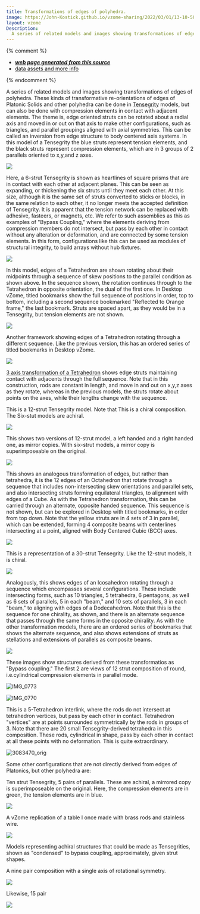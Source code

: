 ```yaml
---
title: Transformations of edges of polyhedra.
image: https://John-Kostick.github.io/vzome-sharing/2022/03/01/13-10-58-6-strut-tensegrity/6-strut-tensegrity.png
layout: vzome
Description:
  A series of related models and images showing transformations of edges of polyhedra.
---
```


{% comment %}
 - [***web page generated from this source***][post]
 - [data assets and more info][github]

[post]: <https://John-Kostick.github.io/vzome-sharing/2022/03/01/6-strut-tensegrity-13-10-58.html>
[github]: <https://github.com/John-Kostick/vzome-sharing/tree/main/2022/03/01/13-10-58-6-strut-tensegrity/>
{% endcomment %}

  A series of related models and images showing transformations of edges of polyhedra. These kinds of transformative re-orientations of edges of Platonic Solids and other polyhedra can be done in [Tensegrity](https://en.wikipedia.org/wiki/Tensegrity) models, but can also be done with compression elements in contact with adjacent elements.  The theme is, edge oriented struts can be rotated about a radial axis and moved in or out on that axis to make other configurations, such as triangles, and parallel groupings aligned with axial symmetries.  This can be called an inversion from edge structure to body centered axis systems.  In this model of a Tensegrity the blue struts represent tension elements, and the black struts represent compression elements, which are in 3 groups of 2 parallels oriented to x,y,and z axes.

<vzome-viewer style="width: 100%; height: 100vh;"
       src="https://John-Kostick.github.io/vzome-sharing/2022/03/01/13-10-58-6-strut-tensegrity/6-strut-tensegrity.vZome" >
  <img src="https://John-Kostick.github.io/vzome-sharing/2022/03/01/13-10-58-6-strut-tensegrity/6-strut-tensegrity.png" />
</vzome-viewer>

Here, a 6-strut Tensegrity is shown as heartlines of square prisms that are in contact with each other at adjacent planes.  This can be seen as expanding, or thickening the six struts until they meet each other.  At this size, although it is the same set of struts converted to sticks or blocks, in the same relation to each other, it no longer meets the accepted definition of Tensegrity.  It is apparent that the tension network can be replaced with adhesive, fasteers, or magnets, etc.  We refer to such assemblies as this as examples of "Bypass Coupling," where the elements deriving from compression members do not intersect, but pass by each other in contact without any alteration or deformation, and are connected by some tension elements.  In this form, configurations like this can be used as modules of 
structural integrity, to build arrays without hub fixtures.    

<vzome-viewer style="width: 100%; height: 100vh;"
       src="https://John-Kostick.github.io/vzome-sharing/2022/03/02/18-34-39-6-strut-tensegrity-condensed-2/6-strut-tensegrity-condensed-2.vZome" >
  <img src="https://John-Kostick.github.io/vzome-sharing/2022/03/02/18-34-39-6-strut-tensegrity-condensed-2/6-strut-tensegrity-condensed-2.png" />
</vzome-viewer>

In this model, edges of a Tetrahedron are shown rotating about their midpoints through a sequence of skew positions to the parallel condition as shown above.  In the sequence shown, the rotation continues through to the Tetrahedron in opposite orientation, the dual of the first one. In Desktop vZome, titled bookmarks show the full sequence of positions in order, top to bottom, including a second sequence bookmarked "Reflected to Orange frame," the last bookmark. Struts are spaced apart, as they would be in a Tensegrity, but tension elements are not shown.  

<vzome-viewer style="width: 100%; height: 100vh;"
       src="https://John-Kostick.github.io/vzome-sharing/2022/03/01/13-11-44-6-strut-tensegrity-transformvZome/6-strut-tensegrity-transformvZome.vZome" >
  <img src="https://John-Kostick.github.io/vzome-sharing/2022/03/01/13-11-44-6-strut-tensegrity-transformvZome/6-strut-tensegrity-transformvZome.png" />
</vzome-viewer>

Another framework showing edges of a Tetrahedron rotating through a different sequence.  Like the previous version, this has an ordered series of titled bookmarks in Desktop vZome.  

<vzome-viewer style="width: 100%; height: 65vh;"
       src="https://John-Kostick.github.io/vzome-sharing/2022/03/01/13-15-09-6-strut-tensegrity-transform-2vZome/6-strut-tensegrity-transform-2vZome.vZome" >
  <img src="https://John-Kostick.github.io/vzome-sharing/2022/03/01/13-15-09-6-strut-tensegrity-transform-2vZome/6-strut-tensegrity-transform-2vZome.png" />
</vzome-viewer>

[3 axis transformation of a Tetrahedron](http://www.kosticks.com/perhaps-of-interest.html) shows edge struts maintaining contact with adjacents through the full sequence. Note that in this construction, rods are constant in length, and move in and out on x,y,z axes as they rotate, whereas in the previous models, the struts rotate about points on the axes, while their lengths change with the sequence.  

This is a 12-strut Tensegrity model. Note that This is a chiral composition.  The Six-stut models are achiral.

<vzome-viewer style="width: 100%; height: 100vh;"
       src="https://John-Kostick.github.io/vzome-sharing/2022/03/01/13-19-26-Tetraxis-as-Tensegrity-Mirror-pair-combined/Tetraxis-as-Tensegrity-Mirror-pair-combined.vZome" >
  <img src="https://John-Kostick.github.io/vzome-sharing/2022/03/01/13-19-26-Tetraxis-as-Tensegrity-Mirror-pair-combined/Tetraxis-as-Tensegrity-Mirror-pair-combined.png" />
</vzome-viewer>

This shows two versions of 12-strut model, a left handed and a right handed one, as mirror copies.  With six-strut models, a mirror copy is superimposeable on the original.

<vzome-viewer style="width: 100%; height: 65vh;"
       src="https://John-Kostick.github.io/vzome-sharing/2022/03/01/13-19-56-Tetraxis-as-Tensegrity-Mirror-pair/Tetraxis-as-Tensegrity-Mirror-pair.vZome" >
  <img src="https://John-Kostick.github.io/vzome-sharing/2022/03/01/13-19-56-Tetraxis-as-Tensegrity-Mirror-pair/Tetraxis-as-Tensegrity-Mirror-pair.png" />
</vzome-viewer>

This shows an analogous transformation of edges, but rather than tetrahedra, it is the 12 edges of an Octahedron that rotate through a sequence that includes non-intersecting skew orientations and parallel sets, and also intersecting struts forming equilateral triangles, to alignment with edges of a Cube.  As with the Tetrahedron transformation, this can be carried through an alternate, opposite handed sequence.  This sequence is not shown, but can be explored in Desktop with titled bookmarks, in order from top down.  Note that the yellow struts are in 4 sets of 3 in parallel, which can be extended, forming 4 composite beams with centerlines intersecting at a point, aligned with Body Centered Cubic (BCC) axes.  

<vzome-viewer style="width: 100%; height: 100vh;"
       src="https://John-Kostick.github.io/vzome-sharing/2022/03/01/13-20-46-Tetraxis-as-Tensegrity-transform-2R&LHvZome/Tetraxis-as-Tensegrity-transform-2R&LHvZome.vZome" >
  <img src="https://John-Kostick.github.io/vzome-sharing/2022/03/01/13-20-46-Tetraxis-as-Tensegrity-transform-2R&LHvZome/Tetraxis-as-Tensegrity-transform-2R&LHvZome.png" />
</vzome-viewer>

This is a representation of a 30-strut Tensegrity.  Like the 12-strut models, it is chiral. 

<vzome-viewer style="width: 100%; height: 100vh;"
       src="https://John-Kostick.github.io/vzome-sharing/2022/03/01/13-24-06-Six-axis-as-tensegrity/Six-axis-as-tensegrity.vZome" >
  <img src="https://John-Kostick.github.io/vzome-sharing/2022/03/01/13-24-06-Six-axis-as-tensegrity/Six-axis-as-tensegrity.png" />
</vzome-viewer>

Analogously, this shows edges of an Icosahedron rotating through a sequence which encompasses several configurations. These include intersecting forms, such as 10 triangles, 5 tetrahedra, 6 pentagons, as well as 6 sets of parallels, 5 in each "beam," and 10 sets of parallels, 3 in each "beam," to aligning with edges of a Dodecahedron.  Note that this is the sequence for one chirality, as shown, and there is an alternate sequence that passes through the same forms in the opposite chirality.
As with the other transformation models, there are an ordered series of bookmarks that shows the alternate sequence, and also shows extensions of struts as stellations and extensions of parallels as composite beams.

<vzome-viewer style="width: 100%; height: 65vh;"
       src="https://John-Kostick.github.io/vzome-sharing/2022/03/01/13-26-09-Six-axis-as-tensegrity-Transform/Six-axis-as-tensegrity-Transform.vZome" >
  <img src="https://John-Kostick.github.io/vzome-sharing/2022/03/01/13-26-09-Six-axis-as-tensegrity-Transform/Six-axis-as-tensegrity-Transform.png" />
</vzome-viewer>

These images show structures derived from these transformatios as "Bypass coupling."  The first 2 are views of 12 strut composition of round, i.e.cylindrical compression elements in parallel mode.  


![IMG_0773](https://user-images.githubusercontent.com/78830166/156435037-73e4b054-714e-4702-80e3-316dde88f1e1.jpeg)

![IMG_0770](https://user-images.githubusercontent.com/78830166/156435149-3ddedb05-095d-4b59-a7cb-de32c529f534.jpeg)

This is a 5-Tetrahedron interlink, where the rods do not intersect at tetrahedron vertices, but pass by each other in contact. Tetrahedron "vertices" are at points surrounded symmetrically by the rods in groups of 3.  Note that there are 20 small Tensegrity-derived tetrahedra in this composition. These rods, cylindrical in shape, pass by each other in contact at all these points with no deformation. This is quite extraordinary.

![3083470_orig](https://user-images.githubusercontent.com/78830166/156436693-abdbd13b-f23d-4afc-bd52-1535ea3e079a.jpg)

Some other configurations that are not directly derived from edges of Platonics, but other polyhedra are: 

Ten strut Tensegrity, 5 pairs of parallels. These are achiral, a mirrored copy is superimposeable on the original. Here, the compression elements are in green, the tension elements are in blue.

<vzome-viewer style="width: 100%; height: 65vh;"
       src="https://John-Kostick.github.io/vzome-sharing/2022/03/01/13-30-24-5-pair-tensegrities-with-mirror/5-pair-tensegrities-with-mirror.vZome" >
  <img src="https://John-Kostick.github.io/vzome-sharing/2022/03/01/13-30-24-5-pair-tensegrities-with-mirror/5-pair-tensegrities-with-mirror.png" />
</vzome-viewer>

A vZome replication of a table I once made with brass rods and stainless wire.


<vzome-viewer style="width: 100%; height: 100vh;"
       src="https://John-Kostick.github.io/vzome-sharing/2022/03/01/13-29-52-tensegrity-table/tensegrity-table.vZome" >
  <img src="https://John-Kostick.github.io/vzome-sharing/2022/03/01/13-29-52-tensegrity-table/tensegrity-table.png" />
</vzome-viewer>

Models representing achiral structures that could be made as Tensegrities, shown as "condensed" to bypass coupling, approximately, given strut shapes.  

A nine pair composition with a single axis of rotational symmetry.

<vzome-viewer style="width: 100%; height:100vh;"
       src="https://John-Kostick.github.io/vzome-sharing/2022/03/01/13-31-24-9-pair-2/9-pair-2.vZome" >
  <img src="https://John-Kostick.github.io/vzome-sharing/2022/03/01/13-31-24-9-pair-2/9-pair-2.png" />
</vzome-viewer>

Likewise, 15 pair

<vzome-viewer style="width: 100%; height: 100vh;"
       src="https://John-Kostick.github.io/vzome-sharing/2022/03/01/13-32-35-15-pair/15-pair.vZome" >
  <img src="https://John-Kostick.github.io/vzome-sharing/2022/03/01/13-32-35-15-pair/15-pair.png" />
</vzome-viewer>






